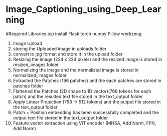 # Image_Captioning_using_Deep_Learning


#Required Libraries
pip install Flask torch numpy Pillow werkzeug


1. Image Upload
2. storing the Uploaded image in uploads folder
3. convert to jpg format and store it in the upload folder
4. Resizing the image (224 x 224 pixels) and the resized image is stored in resized_images folder
5. Normalizing the image and the normalized image is stored in normalized_images folder
6. Extracted the Patches (196 patches) and the each patches are stored in patches folder
7. Flattened the Patches (2D shape to 1D vector)(768 tokens for each patch) and the resulted text file stored in the text_output folder
8. Apply Linear Projection (768 -> 512 tokens) and the output file stored in the text_output folder
9. Patch + Position embedding has been successfully completed and the output text file stored in the text_output folder
10. Feature vector extraction using ViT encoder (MHSA, Add Norm, FFN, Add Norm)